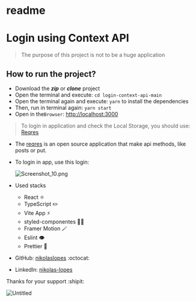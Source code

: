 # readme

# Login using Context API

> The purpose of this project is not to be a huge application
> 

## How to run the project?

- Download the ***zip*** or ***clone*** project
- Open the terminal and execute: `cd login-context-api-main`
- Open the terminal again and execute: `yarn`  to install the dependencies
- Then, run in terminal again: `yarn start`
- Open in the`Browser`: [http://localhost:3000](http://localhost:3000/)

> To login in application and check the Local Storage, you should use: [Reqres](https://reqres.in/)
> 

- The [reqres](https://reqres.in/) is an open source application that make api methods, like posts or put.
- To login in app, use this login:
    
    ![Screenshot_10.png](readme%20aa3072493bd843c9878e2063d291b8da/Screenshot_10.png)
    
- Used stacks
    - React ⚛️
    - TypeScript ✏️
    - Vite App ⚡
    - styled-componentes 💅🏻
    - Framer Motion 🪄
    - Eslint **👁️**
    - Prettier 📝
    

- GitHub: [nikolaslopes](https://github.com/nikolaslopes) :octocat:
- LinkedIn: [nikolas-lopes](https://www.linkedin.com/in/nikolas-lopes-b06524209/)

Thanks for your support :shipit:

![Untitled](readme%20aa3072493bd843c9878e2063d291b8da/Untitled.png)
